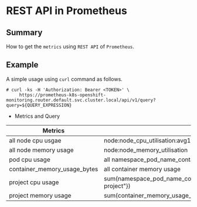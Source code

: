 # REST API in Prometheus

## Summary

How to get the `metrics` using `REST API` of `Prometheus`.

## Example

A simple usage using `curl` command as follows.

~~~
# curl -ks -H 'Authorization: Bearer <TOKEN>' \
     https://prometheus-k8s-openshift-monitoring.router.default.svc.cluster.local/api/v1/query?query=${QUERY_EXPRESSION}
~~~

- Metrics and Query

Metrics | Query | Unit
-|-|-
all node cpu usgae | node:node_cpu_utilisation:avg1m | Percentage(%)
all node memory usage | node:node_memory_utilisation | Percantage(%)
pod cpu usage | all namespace_pod_name_container_name:container_cpu_usage_seconds_total:sum_rate | Seconds(s)
container_memory_usage_bytes | all container memory usage | Bytes
project cpu usage | sum(namespace_pod_name_container_name:container_cpu_usage_seconds_total:sum_rate{namespace="your project"}) | Senconds(s)
project memory usage | sum(container_memory_usage_bytes{namespace="your project", container_name!=""}) | Bytes

